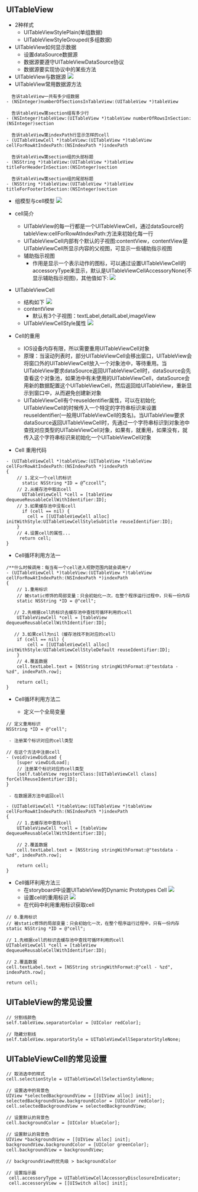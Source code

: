 ## UITableView
- 2种样式
  - UITableViewStylePlain(单组数据)
  - UITableViewStyleGrouped(多组数据)
- UITableView如何显示数据
    - 设置dataSource数据源
    - 数据源要遵守UITableViewDataSource协议
    - 数据源要实现协议中的某些方法
- UITableView与数据源
  ![](image/UI基础013.png)
- UITableView常用数据源方法
```objc
  告诉tableView一共有多少组数据
- (NSInteger)numberOfSectionsInTableView:(UITableView *)tableView

  告诉tableView第section组有多少行
- (NSInteger)tableView:(UITableView *)tableView numberOfRowsInSection:(NSInteger)section

  告诉tableView第indexPath行显示怎样的cell
- (UITableViewCell *)tableView:(UITableView *)tableView cellForRowAtIndexPath:(NSIndexPath *)indexPath

  告诉tableView第section组的头部标题
- (NSString *)tableView:(UITableView *)tableView titleForHeaderInSection:(NSInteger)section

  告诉tableView第section组的尾部标题
- (NSString *)tableView:(UITableView *)tableView titleForFooterInSection:(NSInteger)section
```
- 组模型与cell模型
![](image/UI基础014.png)
- cell简介
     - UITableView的每一行都是一个UITableViewCell，通过dataSource的tableView:cellForRowAtIndexPath:方法来初始化每一行
     - UITableViewCell内部有个默认的子视图:contentView，contentView是UITableViewCell所显示内容的父视图，可显示一些辅助指示视图
     - 辅助指示视图
         - 作用是显示一个表示动作的图标，可以通过设置UITableViewCell的accessoryType来显示，默认是UITableViewCellAccessoryNone(不显示辅助指示视图)，其他值如下:
  ![](image/UI基础015.png)
- UITableViewCell
  - 结构如下
![](image/UI基础016.png)
  - contentView
    - 默认有3个子视图：textLabel,detailLabel,imageView
  - UITableViewCellStyle属性
  ![](image/UI基础017.png)
- Cell的重用
  - IOS设备内存有限，所以需要重用UITableViewCell对象
  - 原理：当滚动列表时，部分UITableViewCell会移出窗口，UITableView会将窗口外的UITableViewCell放入一个对象池中，等待重用。当UITableView要求dataSource返回UITableViewCell时，dataSource会先查看这个对象池，如果池中有未使用的UITableViewCell，dataSource会用新的数据配置这个UITableViewCell，然后返回给UITableView，重新显示到窗口中，从而避免创建新对象
  - UITableViewCell有个reuseIdentifier属性，可以在初始化UITableViewCell的时候传入一个特定的字符串标识来设置reuseIdentifier(一般用UITableViewCell的类名)。当UITableView要求dataSource返回UITableViewCell时，先通过一个字符串标识到对象池中查找对应类型的UITableViewCell对象，如果有，就重用，如果没有，就传入这个字符串标识来初始化一个UITableViewCell对象

- Cell 重用代码
```objc
- (UITableViewCell *)tableView:(UITableView *)tableView cellForRowAtIndexPath:(NSIndexPath *)indexPath
{
    // 1.定义一个cell的标识
      static NSString *ID = @”czcell”;
    // 2.从缓存池中取出cell
      UITableViewCell *cell = [tableView dequeueReusableCellWithIdentifier:ID];
    // 3.如果缓存池中没有cell
      if (cell == nil) {
        cell = [[UITableViewCell alloc] initWithStyle:UITableViewCellStyleSubtitle reuseIdentifier:ID];
    }
    // 4.设置cell的属性...
     return cell;
}
```
- Cell循环利用方法一
```objc
/**什么时候调用：每当有一个cell进入视野范围内就会调用*/
- (UITableViewCell *)tableView:(UITableView *)tableView cellForRowAtIndexPath:(NSIndexPath *)indexPath
{
    // 1.重用标识
    // 被static修饰的局部变量：只会初始化一次，在整个程序运行过程中，只有一份内存
    static NSString *ID = @"cell";

   // 2.先根据cell的标识去缓存池中查找可循环利用的cell
    UITableViewCell *cell = [tableView dequeueReusableCellWithIdentifier:ID];

   // 3.如果cell为nil（缓存池找不到对应的cell）
    if (cell == nil) {
        cell = [[UITableViewCell alloc] initWithStyle:UITableViewCellStyleDefault reuseIdentifier:ID];
    }
    // 4.覆盖数据
    cell.textLabel.text = [NSString stringWithFormat:@"testdata - %zd", indexPath.row];

    return cell;
}
```
- Cell循环利用方法二
  
     - 定义一个全局变量
```objc
// 定义重用标识
NSString *ID = @"cell";
```

     - 注册某个标识对应的cell类型
```objc
// 在这个方法中注册cell
- (void)viewDidLoad {
    [super viewDidLoad];
    // 注册某个标识对应的cell类型
    [self.tableView registerClass:[UITableViewCell class] forCellReuseIdentifier:ID];
}
```

     - 在数据源方法中返回cell
```objc
- (UITableViewCell *)tableView:(UITableView *)tableView cellForRowAtIndexPath:(NSIndexPath *)indexPath
{
    // 1.去缓存池中查找cell
    UITableViewCell *cell = [tableView dequeueReusableCellWithIdentifier:ID];

    // 2.覆盖数据
    cell.textLabel.text = [NSString stringWithFormat:@"testdata - %zd", indexPath.row];

    return cell;
}
```

- Cell循环利用方法三
     - 在storyboard中设置UITableView的Dynamic Prototypes Cell
![](image/UI基础018.png)
     - 设置cell的重用标识
![](image/UI基础019.png)
     - 在代码中利用重用标识获取cell
```objc
// 0.重用标识
// 被static修饰的局部变量：只会初始化一次，在整个程序运行过程中，只有一份内存
static NSString *ID = @"cell";

// 1.先根据cell的标识去缓存池中查找可循环利用的cell
UITableViewCell *cell = [tableView dequeueReusableCellWithIdentifier:ID];

// 2.覆盖数据
cell.textLabel.text = [NSString stringWithFormat:@"cell - %zd", indexPath.row];

return cell;
```
## UITableView的常见设置
```objc
// 分割线颜色
self.tableView.separatorColor = [UIColor redColor];

// 隐藏分割线
self.tableView.separatorStyle = UITableViewCellSeparatorStyleNone;
```
## UITableViewCell的常见设置
```objc
// 取消选中的样式
cell.selectionStyle = UITableViewCellSelectionStyleNone;

// 设置选中的背景色
UIView *selectedBackgroundView = [[UIView alloc] init];
selectedBackgroundView.backgroundColor = [UIColor redColor];
cell.selectedBackgroundView = selectedBackgroundView;

// 设置默认的背景色
cell.backgroundColor = [UIColor blueColor];

// 设置默认的背景色
UIView *backgroundView = [[UIView alloc] init];
backgroundView.backgroundColor = [UIColor greenColor];
cell.backgroundView = backgroundView;

// backgroundView的优先级 > backgroundColor

// 设置指示器
 cell.accessoryType = UITableViewCellAccessoryDisclosureIndicator;
 cell.accessoryView = [[UISwitch alloc] init];
```





